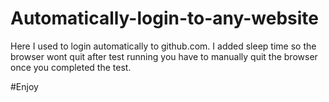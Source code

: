 # Automatically-login-to-any-website
Here I used to login automatically to github.com. I added sleep time so the browser wont quit after test running you have to manually quit the browser once you completed the test.

#Enjoy
